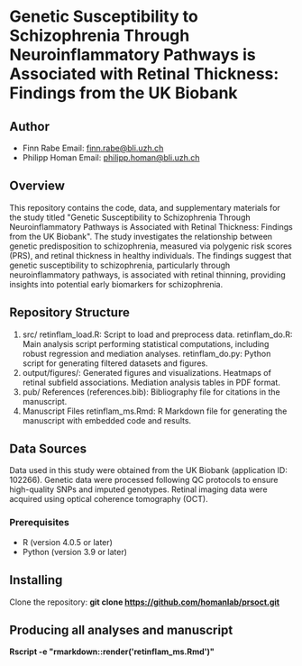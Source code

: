 # Genetic Susceptibility to Schizophrenia Through Neuroinflammatory Pathways is Associated with Retinal Thickness: Findings from the UK Biobank

## Author
- Finn Rabe
Email: [finn.rabe@bli.uzh.ch](mailto:finn.rabe@bli.uzh.ch)
- Philipp Homan
Email: [philipp.homan@bli.uzh.ch](mailto:philipp.homan@bli.uzh.ch)

## Overview
This repository contains the code, data, and supplementary materials for the study titled "Genetic Susceptibility to Schizophrenia Through Neuroinflammatory Pathways is Associated with Retinal Thickness: Findings from the UK Biobank". The study investigates the relationship between genetic predisposition to schizophrenia, measured via polygenic risk scores (PRS), and retinal thickness in healthy individuals. The findings suggest that genetic susceptibility to schizophrenia, particularly through neuroinflammatory pathways, is associated with retinal thinning, providing insights into potential early biomarkers for schizophrenia.

## Repository Structure
1. src/
retinflam_load.R: Script to load and preprocess data.
retinflam_do.R: Main analysis script performing statistical computations, including robust regression and mediation analyses.
retinflam_do.py: Python script for generating filtered datasets and figures.
2. output/figures/: Generated figures and visualizations.
Heatmaps of retinal subfield associations.
Mediation analysis tables in PDF format.
3. pub/
References (references.bib): Bibliography file for citations in the manuscript.
4. Manuscript Files
retinflam_ms.Rmd: R Markdown file for generating the manuscript with embedded code and results.

## Data Sources
Data used in this study were obtained from the UK Biobank (application ID: 102266).
Genetic data were processed following QC protocols to ensure high-quality SNPs and imputed genotypes.
Retinal imaging data were acquired using optical coherence tomography (OCT).

### Prerequisites
- R (version 4.0.5 or later)
- Python (version 3.9 or later)

## Installing
Clone the repository: **git clone https://github.com/homanlab/prsoct.git**

## Producing all analyses and manuscript
**Rscript -e "rmarkdown::render('retinflam_ms.Rmd')"**
